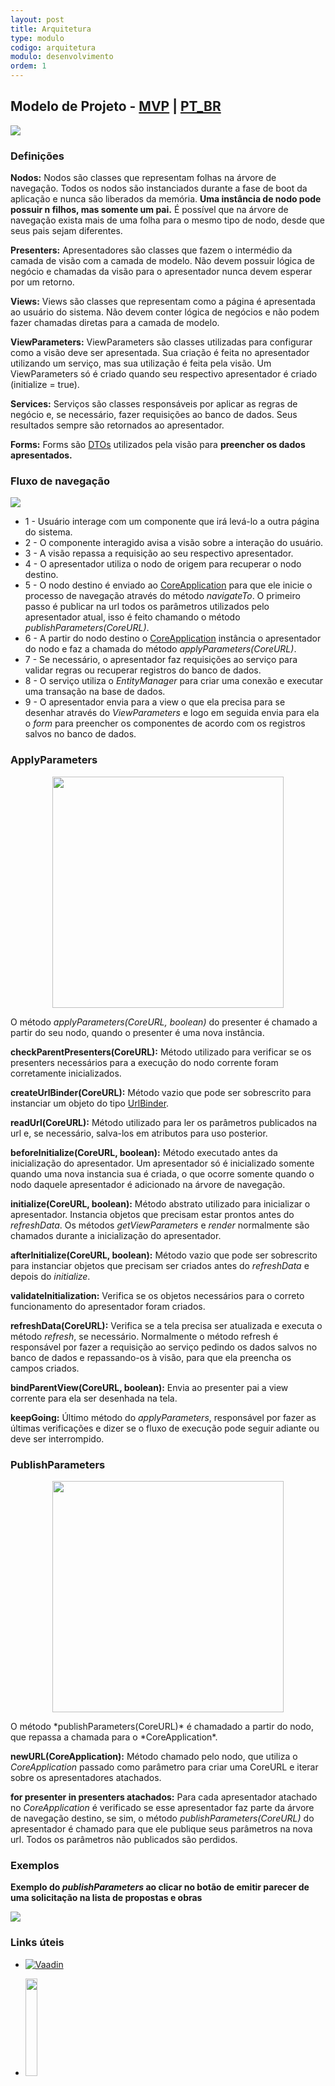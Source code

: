 ```yaml
---
layout: post
title: Arquitetura
type: modulo
codigo: arquitetura
modulo: desenvolvimento
ordem: 1
---
```


## Modelo de Projeto - [MVP](http://github.com) | [PT_BR](https://pt.wikipedia.org/wiki/Model-view-presenter) ##

![](img/MVP.png)

### Definições

**Nodos:** Nodos são classes que representam folhas na árvore de navegação. Todos os nodos são instanciados durante a fase de boot da aplicação e nunca são liberados da memória. **Uma instância de nodo pode possuir n filhos, mas somente um pai.** É possível que na árvore de navegação exista mais de uma folha para o mesmo tipo de nodo, desde que seus pais sejam diferentes.  

**Presenters:** Apresentadores são classes que fazem o intermédio da camada de visão com a camada de modelo. Não devem possuir lógica de negócio e chamadas da visão para o apresentador nunca devem esperar por um retorno.  

**Views:** Views são classes que representam como a página é apresentada ao usuário do sistema. Não devem conter lógica de negócios e não podem fazer chamadas diretas para a camada de modelo.  

**ViewParameters:** ViewParameters são classes utilizadas para configurar como a visão deve ser apresentada. Sua criação é feita no apresentador utilizando um serviço, mas sua utilização é feita pela visão. Um ViewParameters só é criado quando seu respectivo apresentador é criado (initialize = true).  

**Services:** Serviços são classes responsáveis por aplicar as regras de negócio e, se necessário, fazer requisições ao banco de dados. Seus resultados sempre são retornados ao apresentador.  

**Forms:** Forms são [DTOs](https://en.wikipedia.org/wiki/Data_transfer_object) utilizados pela visão para **preencher os dados apresentados.**  

### Fluxo de navegação  

![](sismob-navigation.png)  

* 1 - Usuário interage com um componente que irá levá-lo a outra página do sistema.
* 2 - O componente interagido avisa a visão sobre a interação do usuário.
* 3 - A visão repassa a requisição ao seu respectivo apresentador.
* 4 - O apresentador utiliza o nodo de origem para recuperar o nodo destino.  
* 5 - O nodo destino é enviado ao [CoreApplication](https://github.com/sismob/sismob/blob/master/core/core.view.impl/src/br/gov/core/view/impl/application/CoreApplicationImpl.java) para que ele inicie o processo de navegação através do método *navigateTo*. O primeiro passo é publicar na url todos os parâmetros utilizados pelo apresentador atual, isso é feito chamando o método *publishParameters(CoreURL)*.
* 6 - A partir do nodo destino o [CoreApplication](https://github.com/sismob/sismob/blob/master/core/core.view.impl/src/br/gov/core/view/impl/application/CoreApplicationImpl.java) instância o apresentador do nodo e faz a chamada do método *applyParameters(CoreURL)*.  
* 7 - Se necessário, o apresentador faz requisições ao serviço para validar regras ou recuperar registros do banco de dados.
* 8 - O serviço utiliza o *EntityManager* para criar uma conexão e executar uma transação na base de dados.
* 9 - O apresentador envia para a view o que ela precisa para se desenhar através do *ViewParameters* e logo em seguida envia para ela o *form* para preencher os componentes de acordo com os registros salvos no banco de dados.  


### ApplyParameters  


<div style="text-align:center;"> <img src="img/apply-parameters.png" width="370px"> </div>
<p></p>

O método *applyParameters(CoreURL, boolean)* do presenter é chamado a partir do seu nodo, quando o presenter é uma nova instância.

**checkParentPresenters(CoreURL):** Método utilizado para verificar se os presenters necessários para a execução do nodo corrente foram corretamente inicializados.  

**createUrlBinder(CoreURL):** Método vazio que pode ser sobrescrito para instanciar um objeto do tipo [UrlBinder](https://github.com/sismob/sismob/blob/master/core/core.presenter.impl/src/main/java/br/gov/core/presenter/impl/binder/UrlBinder.java).  

**readUrl(CoreURL):** Método utilizado para ler os parâmetros publicados na url e, se necessário, salva-los em atributos para uso posterior.  

**beforeInitialize(CoreURL, boolean):** Método executado antes da inicialização do apresentador. Um apresentador só é inicializado somente quando uma nova instancia sua é criada, o que ocorre somente quando o nodo daquele apresentador é adicionado na árvore de navegação.

**initialize(CoreURL, boolean):** Método abstrato utilizado para inicializar o apresentador. Instancia objetos que precisam estar prontos antes do *refreshData*. Os métodos *getViewParameters* e *render* normalmente são chamados durante a inicialização do apresentador.

**afterInitialize(CoreURL, boolean):** Método  vazio que pode ser sobrescrito para instanciar objetos que precisam ser criados antes do *refreshData* e depois do *initialize*.  

**validateInitialization:** Verifica se os objetos necessários para o correto funcionamento do apresentador foram criados.  

**refreshData(CoreURL):** Verifica se a tela precisa ser atualizada e executa o método *refresh*, se necessário. Normalmente o método refresh é responsável por fazer a requisição ao serviço pedindo os dados salvos no banco de dados e repassando-os à visão, para que ela preencha os campos criados.  

**bindParentView(CoreURL, boolean):** Envia ao presenter pai a view corrente para ela ser desenhada na tela.  

**keepGoing:** Último método do *applyParameters*, responsável por fazer as últimas verificações e dizer se o fluxo de execução pode seguir adiante ou deve ser interrompido.  

### PublishParameters  

<div style="text-align:center;"> <img src="img/publish-parameters.png" width="370px"> </div>
<p></p>
O método *publishParameters(CoreURL)* é chamadado a partir do nodo, que repassa a chamada para o *CoreApplication*.  

**newURL(CoreApplication):** Método chamado pelo nodo, que utiliza o *CoreApplication* passado como parâmetro para criar uma CoreURL e iterar sobre os apresentadores atachados.  

**for presenter in presenters atachados:** Para cada apresentador atachado no *CoreApplication* é verificado se esse apresentador faz parte da árvore de navegação destino, se sim, o método *publishParameters(CoreURL)* do apresentador é chamado para que ele publique seus parâmetros na nova url. Todos os parâmetros não publicados são perdidos.  

### Exemplos  

**Exemplo do *publishParameters* ao clicar no botão de emitir parecer de uma solicitação na lista de propostas e obras**  

![](img/exemplo-publish-parameters.png)  

### Links úteis  

* [![Vaadin](img/vaadin-logo.png)](https://vaadin.com/docs/-/part/framework/introduction/intro-overview.html)

* [<img src="img/spring-by-pivotal.png" width="20%">](http://docs.spring.io/spring/docs/current/spring-framework-reference/htmlsingle/)
